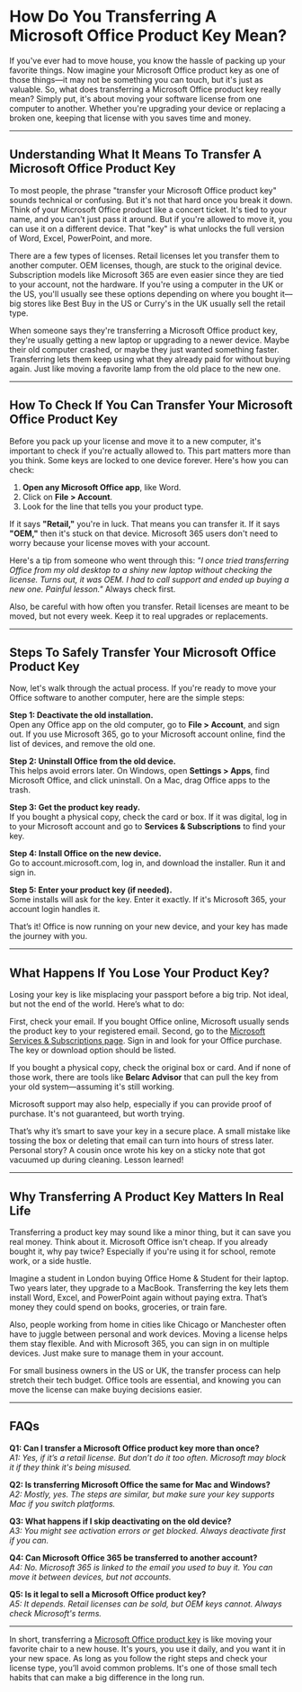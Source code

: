 # How Do You Transferring A Microsoft Office Product Key Mean?

If you've ever had to move house, you know the hassle of packing up your favorite things. Now imagine your Microsoft Office product key as one of those things—it may not be something you can touch, but it's just as valuable. So, what does transferring a Microsoft Office product key really mean? Simply put, it's about moving your software license from one computer to another. Whether you're upgrading your device or replacing a broken one, keeping that license with you saves time and money.

---

## Understanding What It Means To Transfer A Microsoft Office Product Key

To most people, the phrase "transfer your Microsoft Office product key" sounds technical or confusing. But it's not that hard once you break it down. Think of your Microsoft Office product like a concert ticket. It's tied to your name, and you can't just pass it around. But if you're allowed to move it, you can use it on a different device. That "key" is what unlocks the full version of Word, Excel, PowerPoint, and more.

There are a few types of licenses. Retail licenses let you transfer them to another computer. OEM licenses, though, are stuck to the original device. Subscription models like Microsoft 365 are even easier since they are tied to your account, not the hardware. If you're using a computer in the UK or the US, you'll usually see these options depending on where you bought it—big stores like Best Buy in the US or Curry's in the UK usually sell the retail type.

When someone says they're transferring a Microsoft Office product key, they're usually getting a new laptop or upgrading to a newer device. Maybe their old computer crashed, or maybe they just wanted something faster. Transferring lets them keep using what they already paid for without buying again. Just like moving a favorite lamp from the old place to the new one.

---

## How To Check If You Can Transfer Your Microsoft Office Product Key

Before you pack up your license and move it to a new computer, it's important to check if you're actually allowed to. This part matters more than you think. Some keys are locked to one device forever. Here's how you can check:

1. **Open any Microsoft Office app**, like Word.
2. Click on **File > Account**.
3. Look for the line that tells you your product type.

If it says **"Retail,"** you're in luck. That means you can transfer it. If it says **"OEM,"** then it's stuck on that device. Microsoft 365 users don't need to worry because your license moves with your account.

Here's a tip from someone who went through this: _"I once tried transferring Office from my old desktop to a shiny new laptop without checking the license. Turns out, it was OEM. I had to call support and ended up buying a new one. Painful lesson."_ Always check first.

Also, be careful with how often you transfer. Retail licenses are meant to be moved, but not every week. Keep it to real upgrades or replacements.

---

## Steps To Safely Transfer Your Microsoft Office Product Key

Now, let's walk through the actual process. If you're ready to move your Office software to another computer, here are the simple steps:

**Step 1: Deactivate the old installation.**  
Open any Office app on the old computer, go to **File > Account**, and sign out. If you use Microsoft 365, go to your Microsoft account online, find the list of devices, and remove the old one.

**Step 2: Uninstall Office from the old device.**  
This helps avoid errors later. On Windows, open **Settings > Apps**, find Microsoft Office, and click uninstall. On a Mac, drag Office apps to the trash.

**Step 3: Get the product key ready.**  
If you bought a physical copy, check the card or box. If it was digital, log in to your Microsoft account and go to **Services & Subscriptions** to find your key.

**Step 4: Install Office on the new device.**  
Go to account.microsoft.com, log in, and download the installer. Run it and sign in.

**Step 5: Enter your product key (if needed).**  
Some installs will ask for the key. Enter it exactly. If it's Microsoft 365, your account login handles it.

That’s it! Office is now running on your new device, and your key has made the journey with you.

---

## What Happens If You Lose Your Product Key?

Losing your key is like misplacing your passport before a big trip. Not ideal, but not the end of the world. Here’s what to do:

First, check your email. If you bought Office online, Microsoft usually sends the product key to your registered email. Second, go to the [Microsoft Services & Subscriptions page](https://account.microsoft.com/services). Sign in and look for your Office purchase. The key or download option should be listed.

If you bought a physical copy, check the original box or card. And if none of those work, there are tools like **Belarc Advisor** that can pull the key from your old system—assuming it's still working.

Microsoft support may also help, especially if you can provide proof of purchase. It's not guaranteed, but worth trying.

That’s why it’s smart to save your key in a secure place. A small mistake like tossing the box or deleting that email can turn into hours of stress later. Personal story? A cousin once wrote his key on a sticky note that got vacuumed up during cleaning. Lesson learned!

---

## Why Transferring A Product Key Matters In Real Life

Transferring a product key may sound like a minor thing, but it can save you real money. Think about it. Microsoft Office isn't cheap. If you already bought it, why pay twice? Especially if you're using it for school, remote work, or a side hustle.

Imagine a student in London buying Office Home & Student for their laptop. Two years later, they upgrade to a MacBook. Transferring the key lets them install Word, Excel, and PowerPoint again without paying extra. That’s money they could spend on books, groceries, or train fare.

Also, people working from home in cities like Chicago or Manchester often have to juggle between personal and work devices. Moving a license helps them stay flexible. And with Microsoft 365, you can sign in on multiple devices. Just make sure to manage them in your account.

For small business owners in the US or UK, the transfer process can help stretch their tech budget. Office tools are essential, and knowing you can move the license can make buying decisions easier.

---

## FAQs

**Q1: Can I transfer a Microsoft Office product key more than once?**  
*A1: Yes, if it’s a retail license. But don’t do it too often. Microsoft may block it if they think it's being misused.*

**Q2: Is transferring Microsoft Office the same for Mac and Windows?**  
*A2: Mostly, yes. The steps are similar, but make sure your key supports Mac if you switch platforms.*

**Q3: What happens if I skip deactivating on the old device?**  
*A3: You might see activation errors or get blocked. Always deactivate first if you can.*

**Q4: Can Microsoft Office 365 be transferred to another account?**  
*A4: No. Microsoft 365 is linked to the email you used to buy it. You can move it between devices, but not accounts.*

**Q5: Is it legal to sell a Microsoft Office product key?**  
*A5: It depends. Retail licenses can be sold, but OEM keys cannot. Always check Microsoft's terms.*

---

In short, transferring a [Microsoft Office product key](https://microsoftprokey.com/product-category/microsoft-office/microsoft-office-2024/) is like moving your favorite chair to a new house. It's yours, you use it daily, and you want it in your new space. As long as you follow the right steps and check your license type, you’ll avoid common problems. It's one of those small tech habits that can make a big difference in the long run.
